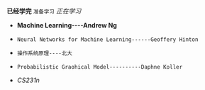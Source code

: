 **已经学完**   `准备学习`    *正在学习*

+ **Machine Learning----Andrew Ng**
+ `Neural Networks for Machine Learning------Geoffery Hinton`
+  `操作系统原理----北大`
+  `Probabilistic Graohical Model----------Daphne Koller`

+   *CS231n*
